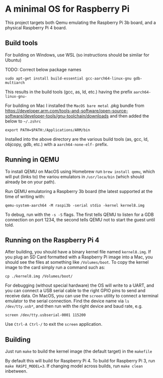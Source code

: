# A minimal OS for Raspberry Pi

This project targets both Qemu emulating the Raspberry Pi 3b board, and a
physical Raspberry Pi 4 board.

## Build tools
For building on Windows, use WSL (so instructions should be similar for Ubuntu)

TODO: Correct below package names

    sudo apt-get install build-essential gcc-aarch64-linux-gnu gdb-multiarch

This results in the build tools (gcc, as, ld, etc.) having the prefix `aarch64-linux-gnu-`

For building on Mac I installed the `MacOS bare metal` .pkg bundle from
https://developer.arm.com/tools-and-software/open-source-software/developer-tools/gnu-toolchain/downloads
and then added the below to `~/.zshrc`

    export PATH=$PATH:/Applications/ARM/bin

Installed into the above directory are the various build tools (as, gcc, ld,
objcopy, gdb, etc.) with a `aarch64-none-elf-` prefix.

## Running in QEMU

To install QEMU on MacOS using Homebrew run `brew install qemu`, which will put
(links to) the variou emulators in `/usr/loca/bin` (which should already be on
your path).

Run QEMU emulatoring a Raspberry 3b board (the latest supported at the time of
writing with:

    qemu-system-aarch64 -M raspi3b -serial stdio -kernel kernel8.img

To debug, run with the `-s -S` flags. The first tells QEMU to listen for a GDB
connection on port 1234, the second tells QEMU not to start the guest until told.

## Running on the Raspberry Pi 4

After building, you should have a binary kernel file named `kernel8.img`. If you
plug an SD Card formatted with a Raspberry Pi image into a Mac, you should see
the files at something like `/Volumes/boot`. To copy the kernel image to the
card simply run a command such as:

    cp ./kernel8.img /Volumes/boot/

For debugging (without special hardware) the OS will write to a UART, and you
can connect a USB serial cable to the right GPIO pins to send and receive data.
On MacOS, you can use the `screen` utility to connect a terminal emulator to the
serial connection. Find the device name via `ls /dev/tty.usb*`, and then run with
the right device and baud rate, e.g.

    screen /dev/tty.usbserial-0001 115200

Use `Ctrl-A Ctrl-/` to exit the `screen` application.

## Building

Just run `make` to build the kernel image (the default target) in the `makefile`

By default this will build for Raspberry Pi 4. To build for Raspberry Pi 3, run
`make RASPI_MODEL=3`. If changing model across builds, run `make clean` inbetween.

